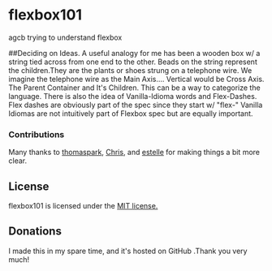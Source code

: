 # flexbox101
agcb trying to understand flexbox

##Deciding on Ideas.
A useful analogy for me has been a wooden box w/ a string tied across from one end
to the other. Beads on the string represent the children.They are the plants or shoes strung on a telephone wire.
We imagine the telephone wire as the Main Axis.... Vertical would be Cross Axis.
The Parent Container and It's Children.
This can be a way to categorize the language.
There is also the idea of Vanilla-Idioma words and Flex-Dashes.
Flex dashes are obviously part of the spec since they start w/ "flex-"
Vanilla Idiomas are not intuitively part of Flexbox spec but are equally important.

### Contributions
Many thanks to [thomaspark](https://github.com/thomaspark/flexboxfroggy), [Chris](https://css-tricks.com/snippets/css/a-guide-to-flexbox/), and [estelle](https://github.com/estelle) for making things a bit more clear.



## License
flexbox101 is licensed under the [MIT license.](https://github.com/agcb/flexbox101/LICENSE.txt)

## Donations
I made this in my spare time, and it's hosted on GitHub .Thank you very much!


